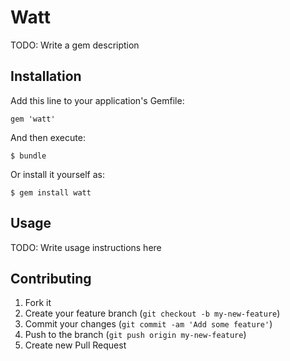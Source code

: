 # Watt

TODO: Write a gem description

## Installation

Add this line to your application's Gemfile:

    gem 'watt'

And then execute:

    $ bundle

Or install it yourself as:

    $ gem install watt

## Usage

TODO: Write usage instructions here

## Contributing

1. Fork it
2. Create your feature branch (`git checkout -b my-new-feature`)
3. Commit your changes (`git commit -am 'Add some feature'`)
4. Push to the branch (`git push origin my-new-feature`)
5. Create new Pull Request
